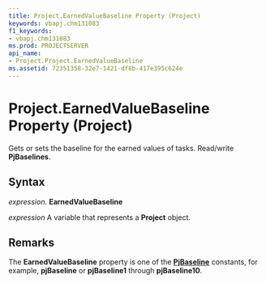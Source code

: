 ```yaml
---
title: Project.EarnedValueBaseline Property (Project)
keywords: vbapj.chm131083
f1_keywords:
- vbapj.chm131083
ms.prod: PROJECTSERVER
api_name:
- Project.Project.EarnedValueBaseline
ms.assetid: 72351358-32e7-1421-df8b-417e395c624e
---
```



# Project.EarnedValueBaseline Property (Project)

Gets or sets the baseline for the earned values of tasks. Read/write  **PjBaselines**.


## Syntax

 _expression_. **EarnedValueBaseline**

 _expression_ A variable that represents a **Project** object.


## Remarks

The  **EarnedValueBaseline** property is one of the **[PjBaseline](pjbaselines-enumeration-project.md)** constants, for example, **pjBaseline** or **pjBaseline1** through **pjBaseline10**.


